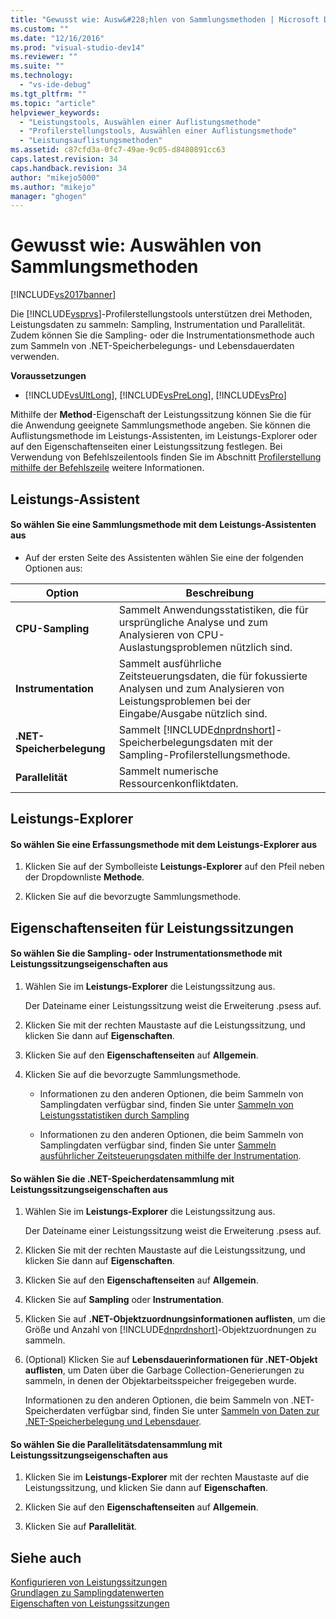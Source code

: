 ```yaml
---
title: "Gewusst wie: Ausw&#228;hlen von Sammlungsmethoden | Microsoft Docs"
ms.custom: ""
ms.date: "12/16/2016"
ms.prod: "visual-studio-dev14"
ms.reviewer: ""
ms.suite: ""
ms.technology: 
  - "vs-ide-debug"
ms.tgt_pltfrm: ""
ms.topic: "article"
helpviewer_keywords: 
  - "Leistungstools, Auswählen einer Auflistungsmethode"
  - "Profilerstellungstools, Auswählen einer Auflistungsmethode"
  - "Leistungsauflistungsmethoden"
ms.assetid: c87cfd3a-0fc7-49ae-9c05-d8480891cc63
caps.latest.revision: 34
caps.handback.revision: 34
author: "mikejo5000"
ms.author: "mikejo"
manager: "ghogen"
---
```

# Gewusst wie: Ausw&#228;hlen von Sammlungsmethoden
[!INCLUDE[vs2017banner](../code-quality/includes/vs2017banner.md)]

Die [!INCLUDE[vsprvs](../code-quality/includes/vsprvs_md.md)]\-Profilerstellungstools unterstützen drei Methoden, Leistungsdaten zu sammeln: Sampling, Instrumentation und Parallelität.  Zudem können Sie die Sampling\- oder die Instrumentationsmethode auch zum Sammeln von .NET\-Speicherbelegungs\- und Lebensdauerdaten verwenden.  
  
 **Voraussetzungen**  
  
-   [!INCLUDE[vsUltLong](../code-quality/includes/vsultlong_md.md)], [!INCLUDE[vsPreLong](../code-quality/includes/vsprelong_md.md)], [!INCLUDE[vsPro](../code-quality/includes/vspro_md.md)]  
  
 Mithilfe der **Method**\-Eigenschaft der Leistungssitzung können Sie die für die Anwendung geeignete Sammlungsmethode angeben.  Sie können die Auflistungsmethode im Leistungs\-Assistenten, im Leistungs\-Explorer oder auf den Eigenschaftenseiten einer Leistungssitzung festlegen.  Bei Verwendung von Befehlszeilentools finden Sie im Abschnitt [Profilerstellung mithilfe der Befehlszeile](../profiling/using-the-profiling-tools-from-the-command-line.md) weitere Informationen.  
  
## Leistungs\-Assistent  
  
#### So wählen Sie eine Sammlungsmethode mit dem Leistungs\-Assistenten aus  
  
-   Auf der ersten Seite des Assistenten wählen Sie eine der folgenden Optionen aus:  
  
|Option|**Beschreibung**|  
|------------|----------------------|  
|**CPU\-Sampling**|Sammelt Anwendungsstatistiken, die für ursprüngliche Analyse und zum Analysieren von CPU\-Auslastungsproblemen nützlich sind.|  
|**Instrumentation**|Sammelt ausführliche Zeitsteuerungsdaten, die für fokussierte Analysen und zum Analysieren von Leistungsproblemen bei der Eingabe\/Ausgabe nützlich sind.|  
|**.NET\-Speicherbelegung**|Sammelt [!INCLUDE[dnprdnshort](../code-quality/includes/dnprdnshort_md.md)]\-Speicherbelegungsdaten mit der Sampling\-Profilerstellungsmethode.|  
|**Parallelität**|Sammelt numerische Ressourcenkonfliktdaten.|  
  
## Leistungs\-Explorer  
  
#### So wählen Sie eine Erfassungsmethode mit dem Leistungs\-Explorer aus  
  
1.  Klicken Sie auf der Symbolleiste **Leistungs\-Explorer** auf den Pfeil neben der Dropdownliste **Methode**.  
  
2.  Klicken Sie auf die bevorzugte Sammlungsmethode.  
  
## Eigenschaftenseiten für Leistungssitzungen  
  
#### So wählen Sie die Sampling\- oder Instrumentationsmethode mit Leistungssitzungseigenschaften aus  
  
1.  Wählen Sie im **Leistungs\-Explorer** die Leistungssitzung aus.  
  
     Der Dateiname einer Leistungssitzung weist die Erweiterung .psess auf.  
  
2.  Klicken Sie mit der rechten Maustaste auf die Leistungssitzung, und klicken Sie dann auf **Eigenschaften**.  
  
3.  Klicken Sie auf den **Eigenschaftenseiten** auf **Allgemein**.  
  
4.  Klicken Sie auf die bevorzugte Sammlungsmethode.  
  
    -   Informationen zu den anderen Optionen, die beim Sammeln von Samplingdaten verfügbar sind, finden Sie unter [Sammeln von Leistungsstatistiken durch Sampling](../profiling/collecting-performance-statistics-by-using-sampling.md)  
  
    -   Informationen zu den anderen Optionen, die beim Sammeln von Samplingdaten verfügbar sind, finden Sie unter [Sammeln ausführlicher Zeitsteuerungsdaten mithilfe der Instrumentation](../profiling/collecting-detailed-timing-data-by-using-instrumentation.md).  
  
#### So wählen Sie die .NET\-Speicherdatensammlung mit Leistungssitzungseigenschaften aus  
  
1.  Wählen Sie im **Leistungs\-Explorer** die Leistungssitzung aus.  
  
     Der Dateiname einer Leistungssitzung weist die Erweiterung .psess auf.  
  
2.  Klicken Sie mit der rechten Maustaste auf die Leistungssitzung, und klicken Sie dann auf **Eigenschaften**.  
  
3.  Klicken Sie auf den **Eigenschaftenseiten** auf **Allgemein**.  
  
4.  Klicken Sie auf **Sampling** oder **Instrumentation**.  
  
5.  Klicken Sie auf **.NET\-Objektzuordnungsinformationen auflisten**, um die Größe und Anzahl von [!INCLUDE[dnprdnshort](../code-quality/includes/dnprdnshort_md.md)]\-Objektzuordnungen zu sammeln.  
  
6.  \(Optional\) Klicken Sie auf **Lebensdauerinformationen für .NET\-Objekt auflisten**, um Daten über die Garbage Collection\-Generierungen zu sammeln, in denen der Objektarbeitsspeicher freigegeben wurde.  
  
     Informationen zu den anderen Optionen, die beim Sammeln von .NET\-Speicherdaten verfügbar sind, finden Sie unter [Sammeln von Daten zur .NET\-Speicherbelegung und Lebensdauer](../profiling/collecting-dotnet-memory-allocation-and-lifetime-data.md).  
  
#### So wählen Sie die Parallelitätsdatensammlung mit Leistungssitzungseigenschaften aus  
  
1.  Klicken Sie im **Leistungs\-Explorer** mit der rechten Maustaste auf die Leistungssitzung, und klicken Sie dann auf **Eigenschaften**.  
  
2.  Klicken Sie auf den **Eigenschaftenseiten** auf **Allgemein**.  
  
3.  Klicken Sie auf **Parallelität**.  
  
## Siehe auch  
 [Konfigurieren von Leistungssitzungen](../profiling/configuring-performance-sessions.md)   
 [Grundlagen zu Samplingdatenwerten](../profiling/understanding-sampling-data-values.md)   
 [Eigenschaften von Leistungssitzungen](../profiling/performance-session-properties.md)